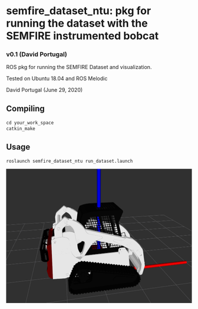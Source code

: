 
# semfire_dataset_ntu: pkg for running the dataset with the SEMFIRE instrumented bobcat

### v0.1 (David Portugal)
ROS pkg for running the SEMFIRE Dataset and visualization.

Tested on Ubuntu 18.04 and ROS Melodic

David Portugal (June 29, 2020)

## Compiling

```
cd your_work_space
catkin_make 
```

## Usage

```
roslaunch semfire_dataset_ntu run_dataset.launch
```

![Bobcat_rviz](doc/bobcat_rviz.png)
